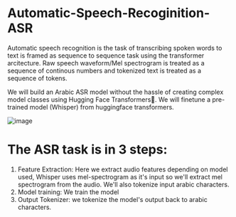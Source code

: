 # Automatic-Speech-Recoginition-ASR

Automatic speech recognition is the task of transcribing spoken words to text is framed as sequence to sequence task using the transformer arcitecture. Raw speech waveform/Mel spectrogram is treated as a sequence of continous numbers and tokenized text is treated as a sequence of tokens.

We will build an Arabic ASR model without the hassle of creating complex model classes using Hugging Face Transformers🤗. We will finetune a pre-trained model (Whisper) from huggingface transformers.

![image](https://github.com/SaadElDine/Automatic-Speech-Recoginition-ASR-/assets/113860522/e2f9241f-5543-434b-87e9-12c334bd1d08)


# The ASR task is in 3 steps:

1. Feature Extraction: Here we extract audio features depending on model used, Whisper uses mel-spectrogram as it's input so we'll extract mel spectrogram from the audio. We'll also tokenize input arabic characters.
2. Model training: We train the model
3. Output Tokenizer: we tokenize the model's output back to arabic characters.
